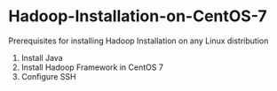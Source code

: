 # Hadoop-Installation-on-CentOS-7

Prerequisites for installing Hadoop Installation on any Linux distribution

1. Install Java
2. Install Hadoop Framework in CentOS 7
3. Configure SSH
